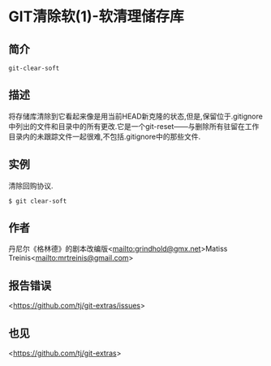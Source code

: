 
# GIT清除软(1)-软清理储存库

## 简介

`git-clear-soft`

## 描述

将存储库清除到它看起来像是用当前HEAD新克隆的状态,但是,保留位于.gitignore中列出的文件和目录中的所有更改.它是一个git-reset——与删除所有驻留在工作目录内的未跟踪文件一起很难,不包括.gitignore中的那些文件.

## 实例

清除回购协议.

```
$ git clear-soft
```

## 作者

丹尼尔《格林德》的剧本改编版\<<mailto:grindhold@gmx.net>>Matiss Treinis\<<mailto:mrtreinis@gmail.com>>

## 报告错误

\<<https://github.com/tj/git-extras/issues>>

## 也见

\<<https://github.com/tj/git-extras>>
